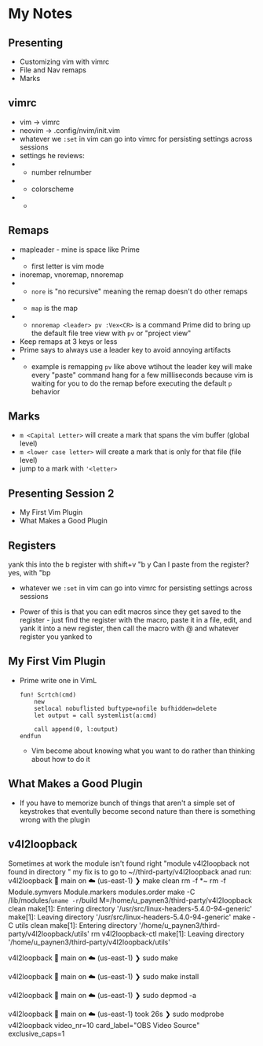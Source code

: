 # My Notes

## Presenting 
* Customizing vim with vimrc
* File and Nav remaps
* Marks

## vimrc
* vim -> vimrc
* neovim -> .config/nvim/init.vim
* whatever we `:set` in vim can go into vimrc for persisting settings across sessions
* settings he reviews:
* * number relnumber
* * colorscheme
* * 

## Remaps
* mapleader - mine is space like Prime
* * first letter is vim mode
* inoremap, vnoremap, nnoremap
* * `nore` is "no recursive" meaning the remap doesn't do other remaps
* * `map` is the map
* * `nnoremap <leader> pv :Vex<CR>` is a command Prime did to bring up the default file tree view with `pv` or "project view"
* Keep remaps at 3 keys or less
* Prime says to always use a leader key to avoid annoying artifacts
* * example is remapping `pv` like above wtihout the leader key will make every "paste" command hang for a few millliseconds because vim is waiting for you to do the remap before executing the default `p` behavior

## Marks
* `m <Capital Letter>` will create a mark that spans the vim buffer (global level)
* `m <lower case letter>` will create a mark that is only for that file (file level)
* jump to a mark with `'<letter>`

## Presenting Session 2
* My First Vim Plugin
* What Makes a Good Plugin

## Registers
yank this into the b register with shift+v "b y
Can I paste from the register?
yes, with "bp

* whatever we `:set` in vim can go into vimrc for persisting settings across sessions

* Power of this is that you can edit macros since they get saved to the register - just find the register with the macro, paste it in a file, edit, and yank it into a new register, then call the macro with @ and whatever register you yanked to

## My First Vim Plugin
* Prime write one in VimL
    ```
    fun! Scrtch(cmd)
        new
        setlocal nobuflisted buftype=nofile bufhidden=delete
        let output = call systemlist(a:cmd)

        call append(0, l:output)
    endfun
    ```
    * Vim become about knowing what you want to do rather than thinking about how to do it
## What Makes a Good Plugin
* If you have to memorize bunch of things that aren't a simple set of keystrokes that eventully become second nature than there is something wrong with the plugin


## v4l2loopback

Sometimes at work the module isn't found right "module v4l2loopback not found in directory <kernel stufff>"
my fix is to go to ~//third-party/v4l2loopback anad run:
v4l2loopback  🌱 main on ☁️  (us-east-1)
❯ make clean
rm -f *~
rm -f Module.symvers Module.markers modules.order
make -C /lib/modules/`uname -r`/build M=/home/u_paynen3/third-party/v4l2loopback clean
make[1]: Entering directory '/usr/src/linux-headers-5.4.0-94-generic'
make[1]: Leaving directory '/usr/src/linux-headers-5.4.0-94-generic'
make -C utils clean
make[1]: Entering directory '/home/u_paynen3/third-party/v4l2loopback/utils'
rm v4l2loopback-ctl
make[1]: Leaving directory '/home/u_paynen3/third-party/v4l2loopback/utils'


v4l2loopback  🌱 main on ☁️  (us-east-1)
❯ sudo make 


v4l2loopback  🌱 main on ☁️  (us-east-1)
❯ sudo make install

v4l2loopback  🌱 main on ☁️  (us-east-1)
❯ sudo depmod -a

v4l2loopback  🌱 main on ☁️  (us-east-1)  took 26s
❯ sudo modprobe v4l2loopback video_nr=10 card_label="OBS Video Source" exclusive_caps=1

